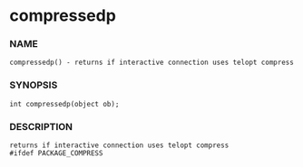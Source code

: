 # compressedp

### NAME

    compressedp() - returns if interactive connection uses telopt compress

### SYNOPSIS

    int compressedp(object ob);

### DESCRIPTION

    returns if interactive connection uses telopt compress
    #ifdef PACKAGE_COMPRESS
